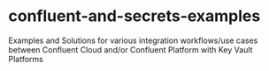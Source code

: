 # confluent-and-secrets-examples
Examples and Solutions for various integration workflows/use cases between Confluent Cloud and/or Confluent Platform with Key Vault Platforms
